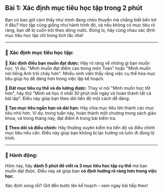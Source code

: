 ## Bài 1: Xác định mục tiêu học tập trong 2 phút

Bạn có bao giờ cảm thấy như mình đang chèo thuyền mà chẳng biết bến bờ ở đâu? Học tập cũng giống như hành trình đó, và nếu không có mục tiêu rõ ràng, bạn dễ bị cuốn trôi theo dòng nước. Đừng lo, hãy cùng nhau xác định mục tiêu học tập chỉ trong tích tắc nhé!

---

### 📌 Xác định mục tiêu học tập:

**🔹 Xác định điều bạn muốn đạt được:**
Hãy rõ ràng về những gì bạn muốn học. Ví dụ: "Mình muốn đạt điểm cao trong môn Toán" hoặc "Mình muốn nói tiếng Anh trôi chảy hơn". Nhiều sinh viên thấy rằng việc cụ thể hóa mục tiêu giúp họ dễ dàng hơn trong việc lập kế hoạch.

**🔹 Đặt mục tiêu cụ thể và đo lường được:**
Thay vì nói "Mình muốn học tốt hơn", hãy thử "Mình sẽ học ít nhất 30 phút mỗi ngày và hoàn thành tất cả bài tập". Điều này giúp bạn theo dõi tiến độ một cách dễ dàng.

**🔹 Tạo mục tiêu ngắn hạn và dài hạn:**
Hãy chia mục tiêu lớn thành các mục tiêu nhỏ hơn. Ví dụ: trong tuần này, hoàn thành một chương trong sách giáo khoa, và trong tháng này, đạt điểm A trong bài kiểm tra.

**🔹 Theo dõi và điều chỉnh:**
Hãy thường xuyên kiểm tra tiến độ và điều chỉnh mục tiêu nếu cần. Điều này giúp bạn không bị lạc hướng và luôn đi đúng lộ trình.

---

### 🚀 Hành động:

Hôm nay, hãy **dành 5 phút để viết ra 3 mục tiêu học tập cụ thể** mà bạn muốn đạt được. Điều này sẽ giúp bạn **có định hướng rõ ràng hơn trong việc học**.

Xác định xong rồi? Giờ đến bước lên kế hoạch – xem ngay bài tiếp theo!
